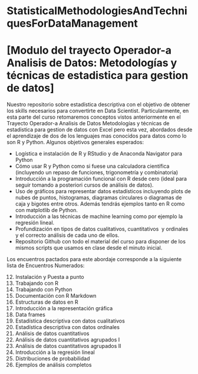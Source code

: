 # StatisticalMethodologiesAndTechniquesForDataManagement
# [Modulo del trayecto Operador-a Analisis de Datos: Metodologías y técnicas de estadistica para gestion de datos]

Nuestro repositorio sobre estadística descriptiva con el objetivo de obtener los skills necesarios para convertirte en Data Scientist. Particularmente, en esta parte del curso retomaremos conceptos vistos anteriormente en el Trayecto Operador-a Analisis de Datos Metodologías y técnicas de estadistica para gestion de datos con Excel pero esta vez, abordados desde el aprendizaje de dos de los lenguajes mas conocidos para datos como lo son R y Python.
Algunos objetivos generales esperados:

- Logística e instalación de R y RStudio y de Anaconda Navigator para Python
- Cómo usar R y Python como si fuese una calculadora científica (incluyendo un repaso de funciones, trigonometría y combinatoria)
- Introducción a la programación funcional con R desde cero (ideal para seguir tomando a posteriori cursos de análisis de datos).
- Uso de gráficos para representar datos estadísticos incluyendo plots de nubes de puntos, histogramas, diagramas circulares o diagramas de caja y bigotes entre otros. Además tendrás ejemplos tanto en R como con matplotlib de Python.
- Introducción a las técnicas de machine learning como por ejemplo la regresión lineal.
- Profundización en tipos de datos cualitativos, cuantitativos  y ordinales y el correcto análisis de cada uno de ellos.
- Repositorio Github con todo el material del curso para disponer de los mismos scripts que usamos en clase desde el minuto inicial.

Los encuentros pactados para este abordaje corresponde a la siguiente lista de Encuentros Numerados:

12. Instalación y Puesta a punto
13. Trabajando con R
14. Trabajando con Python
15. Documentación con R Markdown
16. Estructuras de datos en R
17. Introducción a la representación gráfica
18. Data frames
19. Estadística descriptiva con datos cualitativos
20. Estadística descriptiva con datos ordinales
21. Análisis de datos cuantitativos
22. Análisis de datos cuantitativos agrupados I
23. Análisis de datos cuantitativos agrupados II
24. Introducción a la regresión lineal
25. Distribuciones de probabilidad
26. Ejemplos de análisis completos
